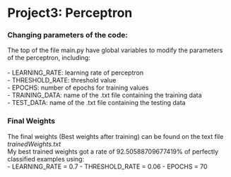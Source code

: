 <h1> Project3: Perceptron</h1>
<h3> Changing parameters of the code:</h3>
The top of the file main.py have global variables to modify the parameters of the perceptron, including:
<br><br>
- LEARNING_RATE: learning rate of perceptron
<br>
- THRESHOLD_RATE: threshold value
<br>
- EPOCHS: number of epochs for training values
<br>
- TRAINING_DATA: name of the .txt file containing the training data
<br>
- TEST_DATA: name of the .txt file containing the testing data

<h3>Final Weights</h3>
The final weights (Best weights after training) can be found on the text file <i>trainedWeights.txt</i>
<br>
My best trained weights got a rate of 92.50588709677419% of perfectly classified examples using:
<br>
- LEARNING_RATE = 0.7
- THRESHOLD_RATE = 0.06
- EPOCHS = 70